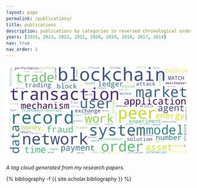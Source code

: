 ```yaml
---
layout: page
permalink: /publications/
title: publications
description: publications by categories in reversed chronological order. generated by jekyll-scholar.
years: [2024, 2023, 2022, 2021, 2020, 2019, 2018, 2017, 2014]
nav: true
nav_order: 1
---
```


![A cloud tag with my research topics](/assets/img/publications.png)

_A tag cloud generated from my research papers._

<div class="publications">

{% bibliography -f {{ site.scholar.bibliography }} %}

</div>
